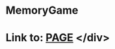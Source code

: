 # MemoryGame

# Link to: [PAGE]([https://memory-game-by.netlify.app/](https://dice-roolll.netlify.app/)https://dice-roolll.netlify.app/) </div>
